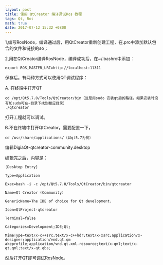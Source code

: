 ```yaml
---
layout: post
title: 使用 QtCreator 编译调试Ros 教程
tags: Qt, Ros
math: true
date: 2017-07-12 15:32 +0800
---
```



1,编写RosNode，编译通过后，用QtCreator重新创建工程，在.pro中添加默认包含的文件和链接的so；

2,用在QtCreator编译RosNode，编译成功后，在~/.bashrc中添加：
``` shell
export ROS_MASTER_URI=http://localhost:11311
```
保存后。有两种方式可以使用QT调试程序：

A. 在终端中打开QT
``` shell
cd /opt/Qt5.7.0/Tools/QtCreator/bin（这是用sudo 安装qt后的路径，如果安装时没有加sudo可在~目录下找到相应目录）
./qtcreator
```
打开工程就可以调试。

B.不在终端中打开QtCreator，需要配置一下，
``` shell
cd /usr/share/applications/（以qt5.7为例）
```
编辑DigiaQt-qtcreator-community.desktop

编辑完之后，内容是： 
``` shell
[Desktop Entry]

Type=Application

Exec=bash -i -c /opt/Qt5.7.0/Tools/QtCreator/bin/qtcreator

Name=Qt Creator (Community)

GenericName=The IDE of choice for Qt development.

Icon=QtProject-qtcreator

Terminal=false

Categories=Development;IDE;Qt;

MimeType=text/x-c++src;text/x-c++hdr;text/x-xsrc;application/x-designer;application/vnd.qt.qm akeprofile;application/vnd.qt.xml.resource;text/x-qml;text/x-qt.qml;text/x-qt.qbs;
```
然后打开QT即可调试RosNode。
